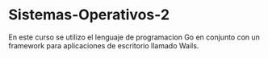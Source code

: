 # Sistemas-Operativos-2
En este curso se utilizo el lenguaje de programacion Go en conjunto con un framework para aplicaciones de escritorio llamado Wails.
